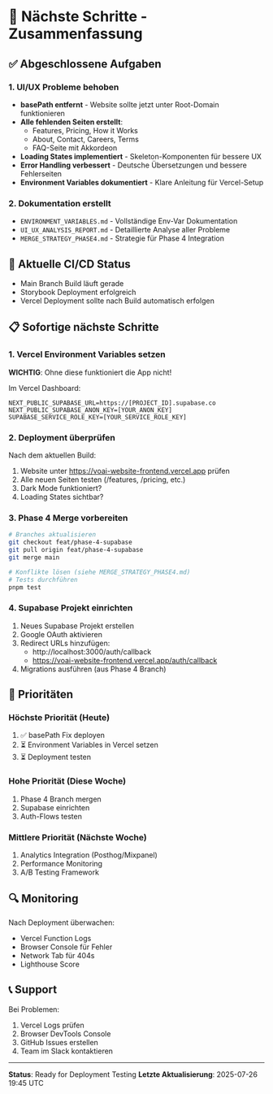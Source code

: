 # 🚀 Nächste Schritte - Zusammenfassung

## ✅ Abgeschlossene Aufgaben

### 1. UI/UX Probleme behoben
- **basePath entfernt** - Website sollte jetzt unter Root-Domain funktionieren
- **Alle fehlenden Seiten erstellt**:
  - Features, Pricing, How it Works
  - About, Contact, Careers, Terms
  - FAQ-Seite mit Akkordeon
- **Loading States implementiert** - Skeleton-Komponenten für bessere UX
- **Error Handling verbessert** - Deutsche Übersetzungen und bessere Fehlerseiten
- **Environment Variables dokumentiert** - Klare Anleitung für Vercel-Setup

### 2. Dokumentation erstellt
- `ENVIRONMENT_VARIABLES.md` - Vollständige Env-Var Dokumentation
- `UI_UX_ANALYSIS_REPORT.md` - Detaillierte Analyse aller Probleme
- `MERGE_STRATEGY_PHASE4.md` - Strategie für Phase 4 Integration

## 🔄 Aktuelle CI/CD Status
- Main Branch Build läuft gerade
- Storybook Deployment erfolgreich
- Vercel Deployment sollte nach Build automatisch erfolgen

## 📋 Sofortige nächste Schritte

### 1. Vercel Environment Variables setzen
**WICHTIG**: Ohne diese funktioniert die App nicht!

Im Vercel Dashboard:
```
NEXT_PUBLIC_SUPABASE_URL=https://[PROJECT_ID].supabase.co
NEXT_PUBLIC_SUPABASE_ANON_KEY=[YOUR_ANON_KEY]
SUPABASE_SERVICE_ROLE_KEY=[YOUR_SERVICE_ROLE_KEY]
```

### 2. Deployment überprüfen
Nach dem aktuellen Build:
1. Website unter https://voai-website-frontend.vercel.app prüfen
2. Alle neuen Seiten testen (/features, /pricing, etc.)
3. Dark Mode funktioniert?
4. Loading States sichtbar?

### 3. Phase 4 Merge vorbereiten
```bash
# Branches aktualisieren
git checkout feat/phase-4-supabase
git pull origin feat/phase-4-supabase
git merge main

# Konflikte lösen (siehe MERGE_STRATEGY_PHASE4.md)
# Tests durchführen
pnpm test
```

### 4. Supabase Projekt einrichten
1. Neues Supabase Projekt erstellen
2. Google OAuth aktivieren
3. Redirect URLs hinzufügen:
   - http://localhost:3000/auth/callback
   - https://voai-website-frontend.vercel.app/auth/callback
4. Migrations ausführen (aus Phase 4 Branch)

## 🎯 Prioritäten

### Höchste Priorität (Heute)
1. ✅ basePath Fix deployen
2. ⏳ Environment Variables in Vercel setzen
3. ⏳ Deployment testen

### Hohe Priorität (Diese Woche)
1. Phase 4 Branch mergen
2. Supabase einrichten
3. Auth-Flows testen

### Mittlere Priorität (Nächste Woche)
1. Analytics Integration (Posthog/Mixpanel)
2. Performance Monitoring
3. A/B Testing Framework

## 🔍 Monitoring

Nach Deployment überwachen:
- Vercel Function Logs
- Browser Console für Fehler
- Network Tab für 404s
- Lighthouse Score

## 📞 Support

Bei Problemen:
1. Vercel Logs prüfen
2. Browser DevTools Console
3. GitHub Issues erstellen
4. Team im Slack kontaktieren

---

**Status**: Ready for Deployment Testing
**Letzte Aktualisierung**: 2025-07-26 19:45 UTC